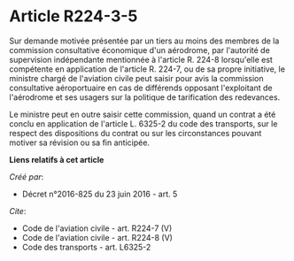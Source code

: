 # Article R224-3-5

Sur demande motivée présentée par un tiers au moins des membres de la commission consultative économique d'un aérodrome, par
l'autorité de supervision indépendante mentionnée à l'article R. 224-8 lorsqu'elle est compétente en application de l'article
R. 224-7, ou de sa propre initiative, le ministre chargé de l'aviation civile peut saisir pour avis la commission
consultative aéroportuaire en cas de différends opposant l'exploitant de l'aérodrome et ses usagers sur la politique de
tarification des redevances. 

Le ministre peut en outre saisir cette commission, quand un contrat a été conclu en application de l'article L. 6325-2 du
code des transports, sur le respect des dispositions du contrat ou sur les circonstances pouvant motiver sa révision ou sa
fin anticipée.

**Liens relatifs à cet article**

_Créé par_:

  - Décret n°2016-825 du 23 juin 2016 - art. 5

_Cite_:

  - Code de l'aviation civile - art. R224-7 (V)
  - Code de l'aviation civile - art. R224-8 (V)
  - Code des transports - art. L6325-2
